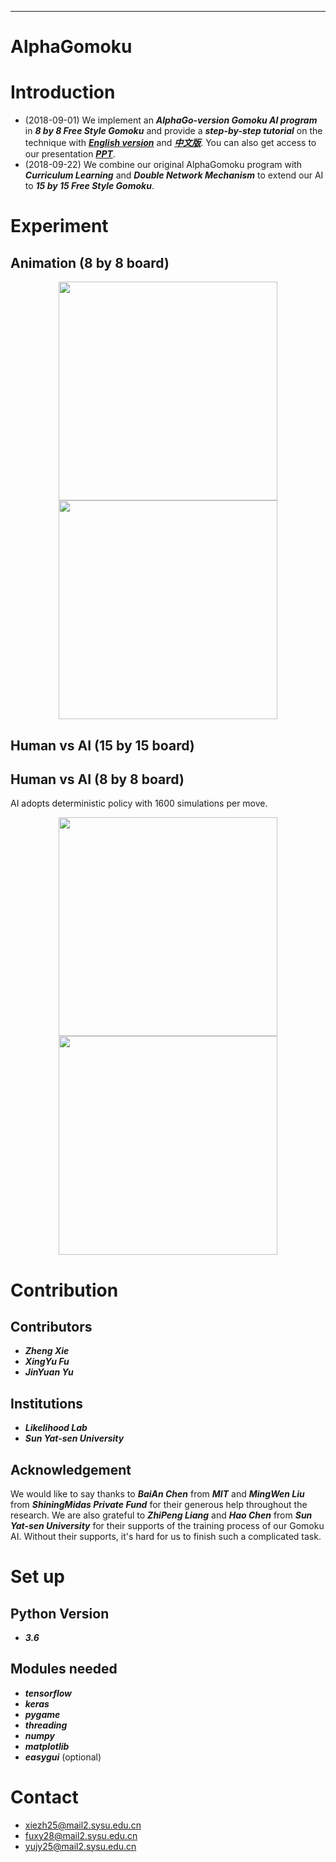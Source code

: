 ***
# AlphaGomoku

Introduction
====
-  (2018-09-01) We implement an ***AlphaGo-version Gomoku AI program*** in ***8 by 8 Free Style Gomoku*** and provide a ***step-by-step tutorial*** on the technique with [***English version***](https://github.com/PolyKen/AlphaRenju_Zero/blob/master/tutorial/gomoku_paper.pdf) and [***中文版***](https://github.com/PolyKen/AlphaRenju_Zero/blob/master/tutorial/gomoku_paper_chinese.pdf). You can also get access to our presentation [***PPT***](https://github.com/PolyKen/AlphaRenju_Zero/blob/master/tutorial/Gomoku%20PPT.pptx).
- (2018-09-22) We combine our original AlphaGomoku program with ***Curriculum Learning*** and ***Double Network Mechanism*** to extend our AI to ***15 by 15 Free Style Gomoku***. 

Experiment
====
Animation (8 by 8 board)
-------
<p class="half" align="center">
  <img src="https://github.com/PolyKen/AlphaRenju_Zero/blob/master/demo/gif/ai_self_play.gif" width="350px" height="350px"/>
  <img src="https://github.com/PolyKen/AlphaRenju_Zero/blob/master/demo/gif/human(black)_vs_ai(white).gif" width="350px" height="350px"/>
</p>

Human vs AI (15 by 15 board)
-------


Human vs AI (8 by 8 board)
-------
AI adopts deterministic policy with 1600 simulations per move.
<p class="half" align="center">
  <img src="https://github.com/PolyKen/AlphaRenju_Zero/blob/master/demo/picture/man_vs_ai_1.png" width="350px" height="350px"/>
  <img src="https://github.com/PolyKen/AlphaRenju_Zero/blob/master/demo/picture/man_vs_ai_2.png" width="350px" height="350px"/>
</p>


Contribution
====
Contributors
-------
- ***Zheng Xie***
- ***XingYu Fu***
- ***JinYuan Yu***

Institutions
-------
- ***Likelihood Lab***
- ***Sun Yat-sen University***

Acknowledgement
-------
We would like to say thanks to ***BaiAn Chen*** from ***MIT*** and ***MingWen Liu*** from ***ShiningMidas Private Fund*** for their generous help throughout the research. We are also grateful to ***ZhiPeng Liang*** and ***Hao Chen*** from ***Sun Yat-sen University*** for their supports of the training process of our Gomoku AI. Without their supports, it's hard for us to finish such a complicated task.

Set up
====
Python Version
-------
- ***3.6***

Modules needed
-------
- ***tensorflow***
- ***keras***
- ***pygame***
- ***threading***
- ***numpy***
- ***matplotlib***
- ***easygui*** (optional)

Contact
====
- xiezh25@mail2.sysu.edu.cn
- fuxy28@mail2.sysu.edu.cn
- yujy25@mail2.sysu.edu.cn
